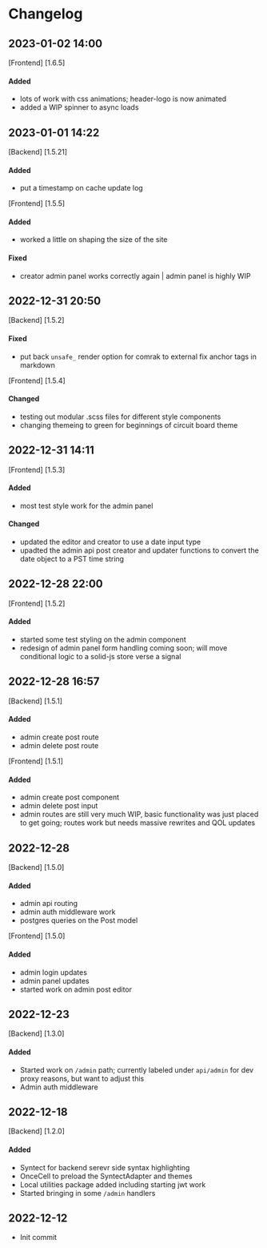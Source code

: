 # Changelog

## 2023-01-02 14:00

[Frontend] [1.6.5]

#### Added

- lots of work with css animations; header-logo is now animated
- added a WIP spinner to async loads

## 2023-01-01 14:22

[Backend] [1.5.21]

#### Added

- put a timestamp on cache update log

[Frontend] [1.5.5]

#### Added

- worked a little on shaping the size of the site

#### Fixed

- creator admin panel works correctly again | admin panel is highly WIP

## 2022-12-31 20:50

[Backend] [1.5.2]

#### Fixed

- put back `unsafe_` render option for comrak to external fix anchor tags in markdown

[Frontend] [1.5.4]

#### Changed

- testing out modular .scss files for different style components
- changing themeing to green for beginnings of circuit board theme

## 2022-12-31 14:11

[Frontend] [1.5.3]

#### Added

- most test style work for the admin panel

#### Changed

- updated the editor and creator to use a date input type
- upadted the admin api post creator and updater functions to convert the date object to a PST time string

## 2022-12-28 22:00

[Frontend] [1.5.2]

#### Added

- started some test styling on the admin component
- redesign of admin panel form handling coming soon; will move conditional logic to a solid-js store verse a signal

## 2022-12-28 16:57

[Backend] [1.5.1]

#### Added

- admin create post route
- admin delete post route

[Frontend] [1.5.1]

#### Added

- admin create post component
- admin delete post input
- admin routes are still very much WIP, basic functionality was just placed to get going; routes work but needs massive rewrites and QOL updates

## 2022-12-28

[Backend] [1.5.0]

#### Added

- admin api routing
- admin auth middleware work
- postgres queries on the Post model

[Frontend] [1.5.0]

#### Added

- admin login updates
- admin panel updates
- started work on admin post editor

## 2022-12-23

[Backend] [1.3.0]

#### Added

- Started work on `/admin` path; currently labeled under `api/admin` for dev proxy reasons, but want to adjust this
- Admin auth middleware

## 2022-12-18

[Backend] [1.2.0]

#### Added

- Syntect for backend serevr side syntax highlighting
- OnceCell to preload the SyntectAdapter and themes
- Local utilities package added including starting jwt work
- Started bringing in some `/admin` handlers

## 2022-12-12

- Init commit
